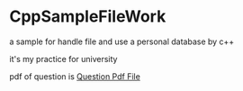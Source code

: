 # CppSampleFileWork
a sample for handle file and use a personal database by c++



it's my practice for university



pdf of question is [Question Pdf File](Quest.pdf)

